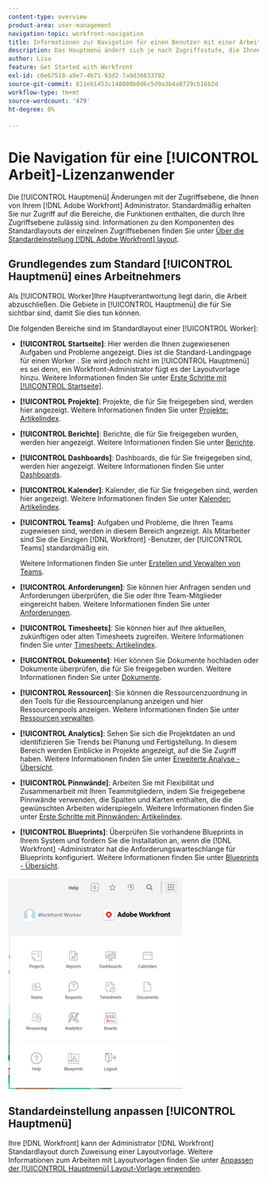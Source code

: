 ```yaml
---
content-type: overview
product-area: user-management
navigation-topic: workfront-navigation
title: Informationen zur Navigation für einen Benutzer mit einer Arbeits-Lizenz
description: Das Hauptmenü ändert sich je nach Zugriffsstufe, die Ihnen von Ihrem [!DNL Adobe Workfront] Administrator. Standardmäßig erhalten Sie nur Zugriff auf die Bereiche, die Funktionen enthalten, die durch Ihre Zugriffsebene zulässig sind.
author: Lisa
feature: Get Started with Workfront
exl-id: c6e67518-a9e7-4b71-93d2-7a9d36633792
source-git-commit: 811eb1453c140808b0d6c5d9a3b4a0729cb16b2d
workflow-type: tm+mt
source-wordcount: '479'
ht-degree: 0%

---
```


# Die Navigation für eine [!UICONTROL Arbeit]-Lizenzanwender

Die [!UICONTROL Hauptmenü] Änderungen mit der Zugriffsebene, die Ihnen von Ihrem [!DNL Adobe Workfront] Administrator. Standardmäßig erhalten Sie nur Zugriff auf die Bereiche, die Funktionen enthalten, die durch Ihre Zugriffsebene zulässig sind. Informationen zu den Komponenten des Standardlayouts der einzelnen Zugriffsebenen finden Sie unter [Über die Standardeinstellung [!DNL Adobe Workfront] layout](../../../administration-and-setup/customize-workfront/use-layout-templates/about-the-default-wf-layout.md).

## Grundlegendes zum Standard [!UICONTROL Hauptmenü] eines Arbeitnehmers

Als [!UICONTROL Worker]Ihre Hauptverantwortung liegt darin, die Arbeit abzuschließen. Die Gebiete in [!UICONTROL Hauptmenü] die für Sie sichtbar sind, damit Sie dies tun können.

Die folgenden Bereiche sind im Standardlayout einer [!UICONTROL Worker]:

* **[!UICONTROL Startseite]**: Hier werden die Ihnen zugewiesenen Aufgaben und Probleme angezeigt. Dies ist die Standard-Landingpage für einen Worker . Sie wird jedoch nicht im [!UICONTROL Hauptmenü] es sei denn, ein Workfront-Administrator fügt es der Layoutvorlage hinzu.  Weitere Informationen finden Sie unter [Erste Schritte mit [!UICONTROL Startseite]](../../../workfront-basics/using-home/using-the-home-area/get-started-with-home.md).

* **[!UICONTROL Projekte]**: Projekte, die für Sie freigegeben sind, werden hier angezeigt. Weitere Informationen finden Sie unter [Projekte: Artikelindex](../../../manage-work/projects/projects-overview.md).

* **[!UICONTROL Berichte]**: Berichte, die für Sie freigegeben wurden, werden hier angezeigt. Weitere Informationen finden Sie unter [Berichte](../../../reports-and-dashboards/reports/reports-overview.md).

* **[!UICONTROL Dashboards]**: Dashboards, die für Sie freigegeben sind, werden hier angezeigt. Weitere Informationen finden Sie unter [Dashboards](../../../reports-and-dashboards/dashboards/dashboards-overview.md).

* **[!UICONTROL Kalender]**: Kalender, die für Sie freigegeben sind, werden hier angezeigt. Weitere Informationen finden Sie unter [Kalender: Artikelindex](../../../reports-and-dashboards/reports/calendars/calendars.md).

* **[!UICONTROL Teams]**: Aufgaben und Probleme, die Ihren Teams zugewiesen sind, werden in diesem Bereich angezeigt. Als Mitarbeiter sind Sie die Einzigen [!DNL Workfront] -Benutzer, der [!UICONTROL Teams] standardmäßig ein.

  Weitere Informationen finden Sie unter [Erstellen und Verwalten von Teams](../../../people-teams-and-groups/create-and-manage-teams/create-and-mange-teams.md).

* **[!UICONTROL Anforderungen]**: Sie können hier Anfragen senden und Anforderungen überprüfen, die Sie oder Ihre Team-Mitglieder eingereicht haben. Weitere Informationen finden Sie unter [Anforderungen](../../../manage-work/requests/requests-overview.md).

* **[!UICONTROL Timesheets]**: Sie können hier auf Ihre aktuellen, zukünftigen oder alten Timesheets zugreifen. Weitere Informationen finden Sie unter [Timesheets: Artikelindex](../../../timesheets/timesheets-all.md).

* **[!UICONTROL Dokumente]**: Hier können Sie Dokumente hochladen oder Dokumente überprüfen, die für Sie freigegeben wurden. Weitere Informationen finden Sie unter [Dokumente](../../../documents/documents-overview.md).

* **[!UICONTROL Ressourcen]**: Sie können die Ressourcenzuordnung in den Tools für die Ressourcenplanung anzeigen und hier Ressourcenpools anzeigen. Weitere Informationen finden Sie unter [Ressourcen verwalten](../../../resource-mgmt/manage-resources.md).

* **[!UICONTROL Analytics]**: Sehen Sie sich die Projektdaten an und identifizieren Sie Trends bei Planung und Fertigstellung. In diesem Bereich werden Einblicke in Projekte angezeigt, auf die Sie Zugriff haben. Weitere Informationen finden Sie unter [Erweiterte Analyse - Übersicht](../../../enhanced-analytics/enhanced-analytics-overview.md).

* **[!UICONTROL Pinnwände]**: Arbeiten Sie mit Flexibilität und Zusammenarbeit mit Ihren Teammitgliedern, indem Sie freigegebene Pinnwände verwenden, die Spalten und Karten enthalten, die die gewünschten Arbeiten widerspiegeln. Weitere Informationen finden Sie unter [Erste Schritte mit Pinnwänden: Artikelindex](../../../agile/get-started-with-boards/get-started-with-boards.md).

* **[!UICONTROL Blueprints]**: Überprüfen Sie vorhandene Blueprints in Ihrem System und fordern Sie die Installation an, wenn die [!DNL Workfront] -Administrator hat die Anforderungswarteschlange für Blueprints konfiguriert. Weitere Informationen finden Sie unter [Blueprints - Übersicht](../../../administration-and-setup/blueprints/blueprints-overview.md).

![](assets/worker-main-menu-350x426.png)

## Standardeinstellung anpassen [!UICONTROL Hauptmenü]

Ihre [!DNL Workfront] kann der Administrator [!DNL Workfront] Standardlayout durch Zuweisung einer Layoutvorlage. Weitere Informationen zum Arbeiten mit Layoutvorlagen finden Sie unter  [Anpassen der [!UICONTROL Hauptmenü] Layout-Vorlage verwenden](../../../administration-and-setup/customize-workfront/use-layout-templates/customize-main-menu.md).
